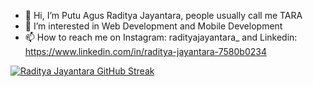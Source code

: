 - 👋 Hi, I’m Putu Agus Raditya Jayantara, people usually call me TARA
- 👀 I’m interested in Web Development and Mobile Development
- 📫 How to reach me on Instagram: radityajayantara_ and Linkedin: https://www.linkedin.com/in/raditya-jayantara-7580b0234

<!---
radityajay/radityajay is a ✨ special ✨ repository because its `README.md` (this file) appears on your GitHub profile.
You can click the Preview link to take a look at your changes.
--->

[![Raditya Jayantara GitHub Streak](https://streak-stats.demolab.com?user=radityajay&theme=tokyonight&hide_border=true&border_radius=0&card_width=1000)](https://git.io/streak-stats)
